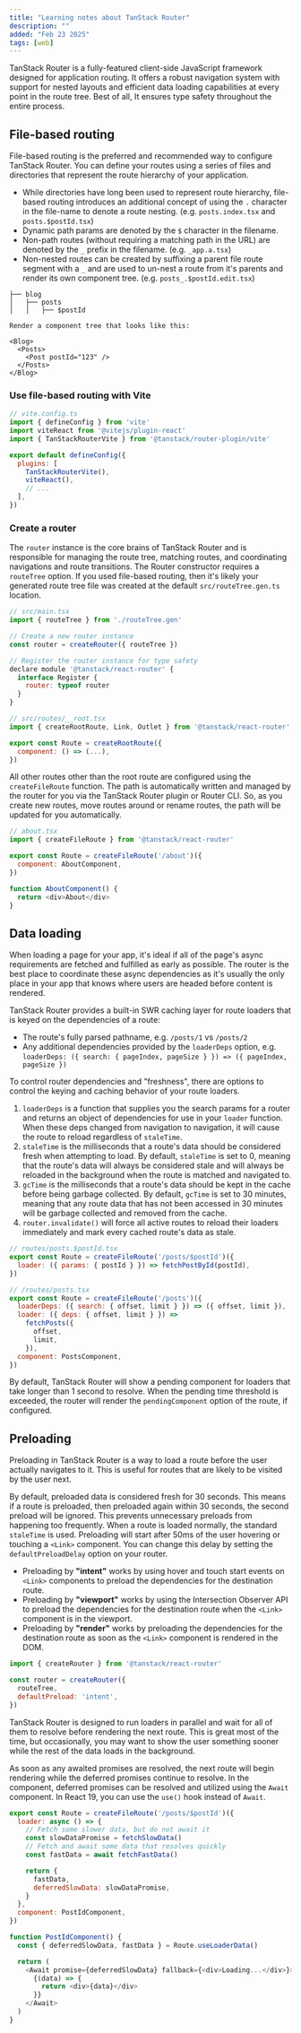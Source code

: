 ```yaml
---
title: "Learning notes about TanStack Router"
description: ""
added: "Feb 23 2025"
tags: [web]
---
```


TanStack Router is a fully-featured client-side JavaScript framework designed for application routing. It offers a robust navigation system with support for nested layouts and efficient data loading capabilities at every point in the route tree. Best of all, It ensures type safety throughout the entire process.

## File-based routing
File-based routing is the preferred and recommended way to configure TanStack Router. You can define your routes using a series of files and directories that represent the route hierarchy of your application.

- While directories have long been used to represent route hierarchy, file-based routing introduces an additional concept of using the `.` character in the file-name to denote a route nesting. (e.g. `posts.index.tsx` and `posts.$postId.tsx`)
- Dynamic path params are denoted by the `$` character in the filename. 
- Non-path routes (without requiring a matching path in the URL) are denoted by the `_` prefix in the filename. (e.g. `_app.a.tsx`)
- Non-nested routes can be created by suffixing a parent file route segment with a `_` and are used to un-nest a route from it's parents and render its own component tree. (e.g. `posts_.$postId.edit.tsx`)

```
├── blog
│   ├── posts
│   │   ├── $postId

Render a component tree that looks like this:

<Blog>
  <Posts>
    <Post postId="123" />
  </Posts>
</Blog>
```

### Use file-based routing with Vite

```js
// vite.config.ts
import { defineConfig } from 'vite'
import viteReact from '@vitejs/plugin-react'
import { TanStackRouterVite } from '@tanstack/router-plugin/vite'

export default defineConfig({
  plugins: [
    TanStackRouterVite(),
    viteReact(),
    // ...
  ],
})
```

### Create a router
The `router` instance is the core brains of TanStack Router and is responsible for managing the route tree, matching routes, and coordinating navigations and route transitions. The Router constructor requires a `routeTree` option. If you used file-based routing, then it's likely your generated route tree file was created at the default `src/routeTree.gen.ts` location.

```js
// src/main.tsx
import { routeTree } from './routeTree.gen'

// Create a new router instance
const router = createRouter({ routeTree })

// Register the router instance for type safety
declare module '@tanstack/react-router' {
  interface Register {
    router: typeof router
  }
}
```

```js
// src/routes/__root.tsx
import { createRootRoute, Link, Outlet } from '@tanstack/react-router'

export const Route = createRootRoute({
  component: () => (...),
})
```

All other routes other than the root route are configured using the `createFileRoute` function. The path is automatically written and managed by the router for you via the TanStack Router plugin or Router CLI. So, as you create new routes, move routes around or rename routes, the path will be updated for you automatically.

```js
// about.tsx
import { createFileRoute } from '@tanstack/react-router'

export const Route = createFileRoute('/about')({
  component: AboutComponent,
})

function AboutComponent() {
  return <div>About</div>
}
```

## Data loading
When loading a page for your app, it's ideal if all of the page's async requirements are fetched and fulfilled as early as possible. The router is the best place to coordinate these async dependencies as it's usually the only place in your app that knows where users are headed before content is rendered.

TanStack Router provides a built-in SWR caching layer for route loaders that is keyed on the dependencies of a route:
- The route's fully parsed pathname, e.g. `/posts/1` vs `/posts/2`
- Any additional dependencies provided by the `loaderDeps` option, e.g. `loaderDeps: ({ search: { pageIndex, pageSize } }) => ({ pageIndex, pageSize })`

To control router dependencies and "freshness", there are options to control the keying and caching behavior of your route loaders.
1. `loaderDeps` is a function that supplies you the search params for a router and returns an object of dependencies for use in your `loader` function. When these deps changed from navigation to navigation, it will cause the route to reload regardless of `staleTime`.
2. `staleTime` is the milliseconds that a route's data should be considered fresh when attempting to load. By default, `staleTime` is set to 0, meaning that the route's data will always be considered stale and will always be reloaded in the background when the route is matched and navigated to.
3. `gcTime` is the milliseconds that a route's data should be kept in the cache before being garbage collected. By default, `gcTime` is set to 30 minutes, meaning that any route data that has not been accessed in 30 minutes will be garbage collected and removed from the cache.
4. `router.invalidate()` will force all active routes to reload their loaders immediately and mark every cached route's data as stale.

```js
// routes/posts.$postId.tsx
export const Route = createFileRoute('/posts/$postId')({
  loader: ({ params: { postId } }) => fetchPostById(postId),
})
```

```js
// /routes/posts.tsx
export const Route = createFileRoute('/posts')({
  loaderDeps: ({ search: { offset, limit } }) => ({ offset, limit }),
  loader: ({ deps: { offset, limit } }) =>
    fetchPosts({
      offset,
      limit,
    }),
  component: PostsComponent,
})
```

By default, TanStack Router will show a pending component for loaders that take longer than 1 second to resolve. When the pending time threshold is exceeded, the router will render the `pendingComponent` option of the route, if configured.

## Preloading
Preloading in TanStack Router is a way to load a route before the user actually navigates to it. This is useful for routes that are likely to be visited by the user next.

By default, preloaded data is considered fresh for 30 seconds. This means if a route is preloaded, then preloaded again within 30 seconds, the second preload will be ignored. This prevents unnecessary preloads from happening too frequently. When a route is loaded normally, the standard `staleTime` is used. Preloading will start after 50ms of the user hovering or touching a `<Link>` component. You can change this delay by setting the `defaultPreloadDelay` option on your router.

- Preloading by **"intent"** works by using hover and touch start events on `<Link>` components to preload the dependencies for the destination route.
- Preloading by **"viewport"** works by using the Intersection Observer API to preload the dependencies for the destination route when the `<Link>` component is in the viewport.
- Preloading by **"render"** works by preloading the dependencies for the destination route as soon as the `<Link>` component is rendered in the DOM.

```js
import { createRouter } from '@tanstack/react-router'

const router = createRouter({
  routeTree,
  defaultPreload: 'intent',
})
```

TanStack Router is designed to run loaders in parallel and wait for all of them to resolve before rendering the next route. This is great most of the time, but occasionally, you may want to show the user something sooner while the rest of the data loads in the background.

As soon as any awaited promises are resolved, the next route will begin rendering while the deferred promises continue to resolve. In the component, deferred promises can be resolved and utilized using the `Await` component. In React 19, you can use the `use()` hook instead of `Await`.

```js
export const Route = createFileRoute('/posts/$postId')({
  loader: async () => {
    // Fetch some slower data, but do not await it
    const slowDataPromise = fetchSlowData()
    // Fetch and await some data that resolves quickly
    const fastData = await fetchFastData()

    return {
      fastData,
      deferredSlowData: slowDataPromise,
    }
  },
  component: PostIdComponent,
})

function PostIdComponent() {
  const { deferredSlowData, fastData } = Route.useLoaderData()

  return (
    <Await promise={deferredSlowData} fallback={<div>Loading...</div>}>
      {(data) => {
        return <div>{data}</div>
      }}
    </Await>
  )
}
```
